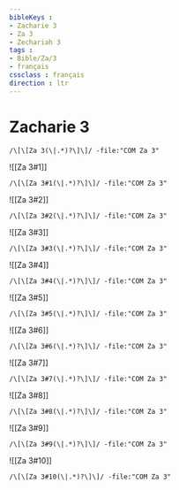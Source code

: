 ```yaml
---
bibleKeys : 
- Zacharie 3
- Za 3
- Zechariah 3
tags : 
- Bible/Za/3
- français
cssclass : français
direction : ltr
---
```


# Zacharie 3

```query
/\[\[Za 3(\|.*)?\]\]/ -file:"COM Za 3"
```



![[Za 3#1]]

```query
/\[\[Za 3#1(\|.*)?\]\]/ -file:"COM Za 3"
```

![[Za 3#2]]

```query
/\[\[Za 3#2(\|.*)?\]\]/ -file:"COM Za 3"
```

![[Za 3#3]]

```query
/\[\[Za 3#3(\|.*)?\]\]/ -file:"COM Za 3"
```

![[Za 3#4]]

```query
/\[\[Za 3#4(\|.*)?\]\]/ -file:"COM Za 3"
```

![[Za 3#5]]

```query
/\[\[Za 3#5(\|.*)?\]\]/ -file:"COM Za 3"
```

![[Za 3#6]]

```query
/\[\[Za 3#6(\|.*)?\]\]/ -file:"COM Za 3"
```

![[Za 3#7]]

```query
/\[\[Za 3#7(\|.*)?\]\]/ -file:"COM Za 3"
```

![[Za 3#8]]

```query
/\[\[Za 3#8(\|.*)?\]\]/ -file:"COM Za 3"
```

![[Za 3#9]]

```query
/\[\[Za 3#9(\|.*)?\]\]/ -file:"COM Za 3"
```

![[Za 3#10]]

```query
/\[\[Za 3#10(\|.*)?\]\]/ -file:"COM Za 3"
```

